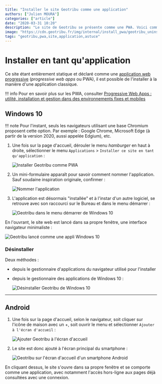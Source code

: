 ```yaml
---
title: "Installer le site Geotribu comme une application"
authors: ["Julien MOURA"]
categories: ["article"]
date: "2020-03-31 10:20"
description: "Le site de Geotribu se présente comme une PWA. Voici comment l'installer comme une application (Windows 10 et Android)."
image: "https://cdn.geotribu.fr/img/internal/install_pwa/geotribu_uninstall_pwa_win10.png"
tags: "geotribu,pwa,site,application,astuce"
---
```


# Installer en tant qu'application

Ce site étant entièrement statique et déclaré comme une [application web progressive] (_progressive web apps_ ou PWA), il est possible de l'installer à la manière d'une application classique.

!!! info
    Pour en savoir plus sur les PWA, consulter [Progressive Web Apps : utilité, installation et gestion dans des environnements fixes et mobiles](https://www.nextinpact.com/news/108095-progressive-web-apps-utilite-installation-et-gestion-dans-environnements-fixes-et-mobiles.htm)

## Windows 10

!!! note
    Pour l'instant, seuls les navigateurs utilisant une base Chromium proposent cette option. Par exemple : Google Chrome, Microsoft Edge (à partir de la version 2020, aussi appelée Edgium), etc.

1. Une fois sur la page d'accueil, dérouler le menu _hamburger_ en haut à droite, sélectionner le menu `Applications` > `Installer ce site en tant qu'application` :

    ![Installer Geotribu comme PWA](https://cdn.geotribu.fr/img/internal/install_pwa/geotribu_install_pwa_edgium.png)

2. Un mini-formulaire apparaît pour savoir comment nommer l'application. Sauf soudaine inspiration originale, confirmer :

    ![Nommer l'application](https://cdn.geotribu.fr/img/internal/install_pwa/geotribu_install_pwa_edgium_naming.png)

3. L'application est désormais "installée" et à l'instar d'un autre logiciel, se retrouve avec son raccourci sur le Bureau et dans le menu démarrer :

    ![Geotribu dans le menu démarrer de Windows 10](https://cdn.geotribu.fr/img/internal/install_pwa/geotribu_install_pwa_win10_start_menu.png)

En l'ouvrant, le site web est lancé dans sa propre fenêtre, une interface navigateur minimaliste :

![Geotribu lancé comme une appli Windows 10](https://cdn.geotribu.fr/img/internal/install_pwa/geotribu_pwa_win10_launched.png)

### Désinstaller

Deux méthodes :

- depuis le gestionnaire d'applications du navigateur utilisé pour l'installer
- depuis le gestionnaire des applications de Windows 10 :

    ![Désinstaller Geotribu de Windows 10](https://cdn.geotribu.fr/img/internal/install_pwa/geotribu_uninstall_pwa_win10.png)

----

## Android

1. Une fois sur la page d'accueil, selon le navigateur, soit cliquer sur l'icône de maison avec un +, soit ouvrir le menu et sélectionner `Ajouter à l'écran d'accueil` :

    ![Ajouter Geotribu à l'écran d'accueil](https://cdn.geotribu.fr/img/internal/install_pwa/geotribu_pwa_install_android_firefox_chrome.png)

2. Le site est donc ajouté à l'écran principal du smartphone :

    ![Geotribu sur l'écran d'accueil d'un smartphone Android](https://cdn.geotribu.fr/img/internal/install_pwa/geotribu_pwa_install_android_homescreen.jpg)

En cliquant dessus, le site s'ouvre dans sa propre fenêtre et se comporte comme une application, avec notamment l'accès hors-ligne aux pages déjà consultées avec une connexion.

<!-- Hyperlinks -->

[application web progressive]: https://developer.mozilla.org/fr/docs/Web/Progressive_web_apps
